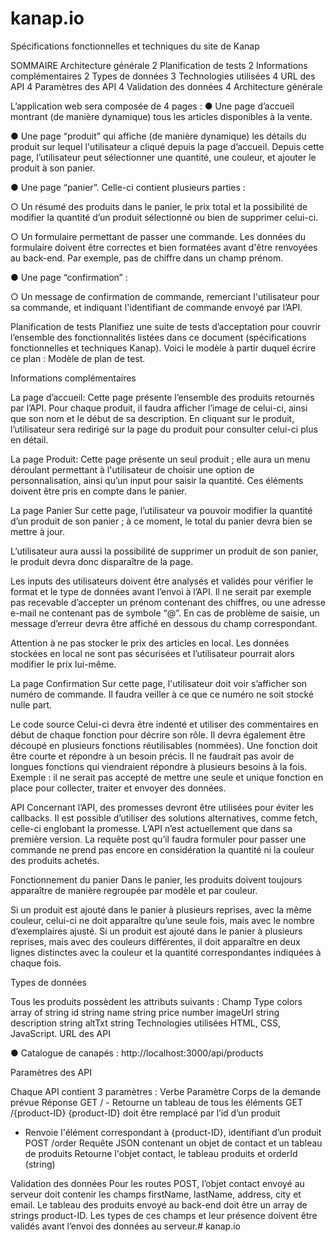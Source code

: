 # kanap.io
Spécifications fonctionnelles et
techniques du site de Kanap

SOMMAIRE
Architecture générale 2
Planification de tests 2
Informations complémentaires 2
Types de données 3
Technologies utilisées 4
URL des API 4
Paramètres des API 4
Validation des données 4
Architecture générale

L’application web sera composée de 4 pages :
● Une page d’accueil montrant (de manière dynamique) tous les articles disponibles à
la vente.

● Une page “produit” qui affiche (de manière dynamique) les détails du produit sur
lequel l'utilisateur a cliqué depuis la page d’accueil. Depuis cette page, l’utilisateur
peut sélectionner une quantité, une couleur, et ajouter le produit à son panier.

● Une page “panier”. Celle-ci contient plusieurs parties :

○ Un résumé des produits dans le panier, le prix total et la possibilité de
modifier la quantité d’un produit sélectionné ou bien de supprimer celui-ci.

○ Un formulaire permettant de passer une commande. Les données du
formulaire doivent être correctes et bien formatées avant d'être renvoyées au
back-end. Par exemple, pas de chiffre dans un champ prénom.

● Une page “confirmation” :

○ Un message de confirmation de commande, remerciant l'utilisateur pour sa
commande, et indiquant l'identifiant de commande envoyé par l’API.

Planification de tests
Planifiez une suite de tests d’acceptation pour couvrir l’ensemble des fonctionnalités listées
dans ce document (spécifications fonctionnelles et techniques Kanap).
Voici le modèle à partir duquel écrire ce plan : Modèle de plan de test.

Informations complémentaires

La page d’accueil:
Cette page présente l’ensemble des produits retournés par l’API.
Pour chaque produit, il faudra afficher l’image de celui-ci, ainsi que son nom et le début de
sa description.
En cliquant sur le produit, l’utilisateur sera redirigé sur la page du produit pour consulter
celui-ci plus en détail.

La page Produit:
Cette page présente un seul produit ; elle aura un menu déroulant permettant à l'utilisateur
de choisir une option de personnalisation, ainsi qu’un input pour saisir la quantité. Ces
éléments doivent être pris en compte dans le panier.

La page Panier
Sur cette page, l’utilisateur va pouvoir modifier la quantité d’un produit de son panier ; à ce
moment, le total du panier devra bien se mettre à jour.

L’utilisateur aura aussi la possibilité de supprimer un produit de son panier, le produit devra
donc disparaître de la page.

Les inputs des utilisateurs doivent être analysés et validés pour vérifier le format et le type
de données avant l’envoi à l’API. Il ne serait par exemple pas recevable d’accepter un
prénom contenant des chiffres, ou une adresse e-mail ne contenant pas de symbole “@”. En
cas de problème de saisie, un message d’erreur devra être affiché en dessous du champ
correspondant.

Attention à ne pas stocker le prix des articles en local. Les données stockées en local ne
sont pas sécurisées et l’utilisateur pourrait alors modifier le prix lui-même.


La page Confirmation
Sur cette page, l'utilisateur doit voir s’afficher son numéro de commande. Il faudra veiller à
ce que ce numéro ne soit stocké nulle part.

Le code source
Celui-ci devra être indenté et utiliser des commentaires en début de chaque fonction pour
décrire son rôle. Il devra également être découpé en plusieurs fonctions réutilisables
(nommées). Une fonction doit être courte et répondre à un besoin précis. Il ne faudrait pas
avoir de longues fonctions qui viendraient répondre à plusieurs besoins à la fois. Exemple : il
ne serait pas accepté de mettre une seule et unique fonction en place pour collecter, traiter
et envoyer des données.

API
Concernant l’API, des promesses devront être utilisées pour éviter les callbacks. Il est
possible d’utiliser des solutions alternatives, comme fetch, celle-ci englobant la promesse.
L’API n’est actuellement que dans sa première version. La requête post qu’il faudra formuler
pour passer une commande ne prend pas encore en considération la quantité ni la couleur
des produits achetés.

Fonctionnement du panier
Dans le panier, les produits doivent toujours apparaître de manière regroupée par modèle et
par couleur.

Si un produit est ajouté dans le panier à plusieurs reprises, avec la même couleur, celui-ci
ne doit apparaître qu’une seule fois, mais avec le nombre d’exemplaires ajusté.
Si un produit est ajouté dans le panier à plusieurs reprises, mais avec des couleurs
différentes, il doit apparaître en deux lignes distinctes avec la couleur et la quantité
correspondantes indiquées à chaque fois.


Types de données

Tous les produits possèdent les attributs suivants :
Champ Type
colors array of string
id string
name string
price number
imageUrl string
description string
altTxt string
Technologies utilisées
HTML, CSS, JavaScript.
URL des API

● Catalogue de canapés : http://localhost:3000/api/products


Paramètres des API

Chaque API contient 3 paramètres :
Verbe Paramètre Corps de la demande
prévue
Réponse
GET / - Retourne un tableau de tous les
éléments
GET /{product-ID}
{product-ID}
doit être
remplacé par
l’id d’un produit

- Renvoie l'élément correspondant à
{product-ID}, identifiant d’un produit
POST /order Requête JSON contenant un
objet de contact et un
tableau de produits
Retourne l'objet contact, le tableau
produits et orderId (string)

Validation des données
Pour les routes POST, l’objet contact envoyé au serveur doit contenir les champs firstName,
lastName, address, city et email. Le tableau des produits envoyé au back-end doit être un
array de strings product-ID. Les types de ces champs et leur présence doivent être validés
avant l’envoi des données au serveur.# kanap.io
